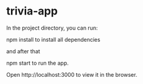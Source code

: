 # trivia-app

In the project directory, you can run:

npm install to install all dependencies

and after that

npm start to run the app.

Open http://localhost:3000 to view it in the browser.
